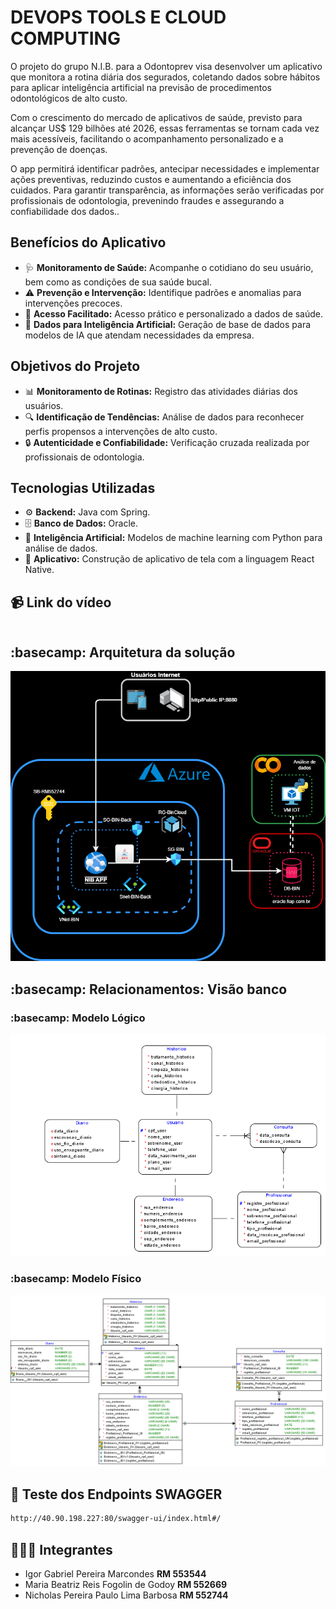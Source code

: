
<h1 align="left"> DEVOPS TOOLS E CLOUD COMPUTING</h1>
<p align="left">O projeto do grupo N.I.B. para a Odontoprev visa desenvolver um aplicativo que monitora a rotina diária dos segurados, 
  coletando dados sobre hábitos para aplicar inteligência artificial na previsão de procedimentos odontológicos de alto custo.

Com o crescimento do mercado de aplicativos de saúde, previsto para alcançar US$ 129 bilhões até 2026, essas ferramentas se tornam cada vez mais acessíveis, 
facilitando o acompanhamento personalizado e a prevenção de doenças.

O app permitirá identificar padrões, antecipar necessidades e implementar ações preventivas, reduzindo custos e aumentando a eficiência dos cuidados. Para garantir transparência, as informações serão verificadas por profissionais de odontologia,
prevenindo fraudes e assegurando a confiabilidade dos dados..</p>

<h2 align="left">Benefícios do Aplicativo</h2>
<ul>
  <li>🩺 <strong>Monitoramento de Saúde:</strong> Acompanhe o cotidiano do seu usuário, bem como as condições de sua saúde bucal.</li>
  <li>⚠️ <strong>Prevenção e Intervenção:</strong> Identifique padrões e anomalias para intervenções precoces.</li>
  <li>📱 <strong>Acesso Facilitado:</strong> Acesso prático e personalizado a dados de saúde.</li>
  <li>🤖 <strong>Dados para Inteligência Artificial:</strong> Geração de base de dados para modelos de IA que atendam necessidades da empresa.</li>
</ul>

<h2 align="left">Objetivos do Projeto</h2>
<ul>
  <li>📊 <strong>Monitoramento de Rotinas:</strong> Registro das atividades diárias dos usuários. </li>
  <li>🔍 <strong>Identificação de Tendências:</strong> Análise de dados para reconhecer perfis propensos a intervenções de alto custo. </li>
  <li>🔒 <strong>Autenticidade e Confiabilidade:</strong> Verificação cruzada realizada por profissionais de odontologia. </li>
</ul>

<h2 align="left">Tecnologias Utilizadas</h2>
<ul>
  <li>⚙️ <strong>Backend:</strong> Java com Spring. </li>
  <li>🗄️ <strong>Banco de Dados:</strong> Oracle. </li>
  <li>🧠 <strong>Inteligência Artificial:</strong> Modelos de machine learning com Python para análise de dados. </li>
  <li> 📱 <strong>Aplicativo:</strong> Construção de aplicativo de tela com a linguagem React Native. </li>
  
</ul>

<h2 align="left"> 📹 Link do vídeo</h2>

```bash

```

<h2 align="left"> :basecamp: Arquitetura da solução</h2>

<img src="Imagens/2TDSPR-NIB.png ">

<h2 align="left"> :basecamp: Relacionamentos: Visão banco</h2>

<h3 align="left"> :basecamp: Modelo Lógico </h3>

  <img src="Imagens/2TDSPR_NIB_Logico.png ">

<h3 align="left"> :basecamp: Modelo Físico </h3>

  <img src="Imagens/2TDSPR_NIB_Fisico.png ">

<h2 align="left"> 🎰 Teste dos Endpoints SWAGGER </h2>

```bash
http://40.90.198.227:80/swagger-ui/index.html#/
```

<h2 align="left"> 🧑‍🤝‍🧑 Integrantes</h2>
<ul>
  <li> Igor Gabriel Pereira Marcondes <strong>RM 553544 </strong></li>
  <li> Maria Beatriz Reis Fogolin de Godoy <strong>RM 552669 </strong></li>
  <li> Nicholas Pereira Paulo Lima Barbosa <strong>RM 552744 </strong></li
</ul>
